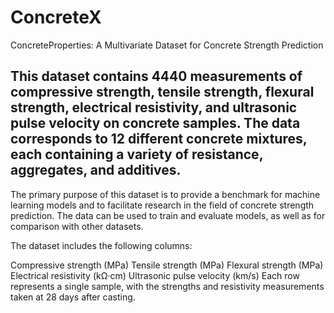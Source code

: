 # ConcreteX
ConcreteProperties: A Multivariate Dataset for Concrete Strength Prediction

## This dataset contains 4440 measurements of compressive strength, tensile strength, flexural strength, electrical resistivity, and ultrasonic pulse velocity on concrete samples. The data corresponds to 12 different concrete mixtures, each containing a variety of resistance, aggregates, and additives.

The primary purpose of this dataset is to provide a benchmark for machine learning models and to facilitate research in the field of concrete strength prediction. The data can be used to train and evaluate models, as well as for comparison with other datasets.

The dataset includes the following columns:

Compressive strength (MPa)
Tensile strength (MPa)
Flexural strength (MPa)
Electrical resistivity (kΩ·cm)
Ultrasonic pulse velocity (km/s)
Each row represents a single sample, with the strengths and resistivity measurements taken at 28 days after casting.
